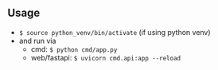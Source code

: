 ## Usage

- ```$ source python_venv/bin/activate``` (if using python venv)
- and run via 
  - cmd: ```$ python cmd/app.py```
  - web/fastapi: ```$ uvicorn cmd.api:app --reload```